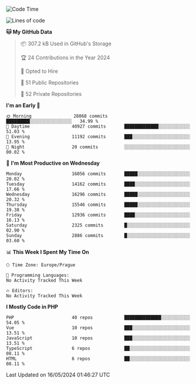 <!--START_SECTION:waka-->
![Code Time](http://img.shields.io/badge/Code%20Time-1%2C583%20hrs%2058%20mins-blue)

![Lines of code](https://img.shields.io/badge/From%20Hello%20World%20I%27ve%20Written-25.4%20million%20lines%20of%20code-blue)

**🐱 My GitHub Data** 

> 📦 307.2 kB Used in GitHub's Storage 
 > 
> 🏆 24 Contributions in the Year 2024
 > 
> 💼 Opted to Hire
 > 
> 📜 51 Public Repositories 
 > 
> 🔑 52 Private Repositories 
 > 
**I'm an Early 🐤** 

```text
🌞 Morning                28068 commits       █████████░░░░░░░░░░░░░░░░   34.99 % 
🌆 Daytime                40927 commits       █████████████░░░░░░░░░░░░   51.03 % 
🌃 Evening                11192 commits       ███░░░░░░░░░░░░░░░░░░░░░░   13.95 % 
🌙 Night                  20 commits          ░░░░░░░░░░░░░░░░░░░░░░░░░   00.02 % 
```
📅 **I'm Most Productive on Wednesday** 

```text
Monday                   16056 commits       █████░░░░░░░░░░░░░░░░░░░░   20.02 % 
Tuesday                  14162 commits       ████░░░░░░░░░░░░░░░░░░░░░   17.66 % 
Wednesday                16296 commits       █████░░░░░░░░░░░░░░░░░░░░   20.32 % 
Thursday                 15546 commits       █████░░░░░░░░░░░░░░░░░░░░   19.38 % 
Friday                   12936 commits       ████░░░░░░░░░░░░░░░░░░░░░   16.13 % 
Saturday                 2325 commits        █░░░░░░░░░░░░░░░░░░░░░░░░   02.90 % 
Sunday                   2886 commits        █░░░░░░░░░░░░░░░░░░░░░░░░   03.60 % 
```


📊 **This Week I Spent My Time On** 

```text
🕑︎ Time Zone: Europe/Prague

💬 Programming Languages: 
No Activity Tracked This Week

🔥 Editors: 
No Activity Tracked This Week
```

**I Mostly Code in PHP** 

```text
PHP                      40 repos            ██████████████░░░░░░░░░░░   54.05 % 
Vue                      10 repos            ███░░░░░░░░░░░░░░░░░░░░░░   13.51 % 
JavaScript               10 repos            ███░░░░░░░░░░░░░░░░░░░░░░   13.51 % 
TypeScript               6 repos             ██░░░░░░░░░░░░░░░░░░░░░░░   08.11 % 
HTML                     6 repos             ██░░░░░░░░░░░░░░░░░░░░░░░   08.11 % 
```




 Last Updated on 16/05/2024 01:46:27 UTC
<!--END_SECTION:waka-->
<!--
**AlexKratky/AlexKratky** is a ✨ _special_ ✨ repository because its `README.md` (this file) appears on your GitHub profile.

Here are some ideas to get you started:

- 🔭 I’m currently working on ...
- 🌱 I’m currently learning ...
- 👯 I’m looking to collaborate on ...
- 🤔 I’m looking for help with ...
- 💬 Ask me about ...
- 📫 How to reach me: ...
- 😄 Pronouns: ...
- ⚡ Fun fact: ...
-->
